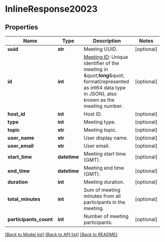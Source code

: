 # InlineResponse20023

## Properties
Name | Type | Description | Notes
------------ | ------------- | ------------- | -------------
**uuid** | **str** | Meeting UUID. | [optional] 
**id** | **int** | [Meeting ID](https://support.zoom.us/hc/en-us/articles/201362373-What-is-a-Meeting-ID-): Unique identifier of the meeting in \&quot;**long**\&quot; format(represented as int64 data type in JSON), also known as the meeting number. | [optional] 
**host_id** | **int** | Host ID. | [optional] 
**type** | **int** | Meeting type. | [optional] 
**topic** | **str** | Meeting topic. | [optional] 
**user_name** | **str** | User display name. | [optional] 
**user_email** | **str** | User email. | [optional] 
**start_time** | **datetime** | Meeting start time (GMT). | [optional] 
**end_time** | **datetime** | Meeting end time (GMT). | [optional] 
**duration** | **int** | Meeting duration. | [optional] 
**total_minutes** | **int** | Sum of meeting minutes from all participants in the meeting. | [optional] 
**participants_count** | **int** | Number of meeting participants. | [optional] 

[[Back to Model list]](../README.md#documentation-for-models) [[Back to API list]](../README.md#documentation-for-api-endpoints) [[Back to README]](../README.md)

